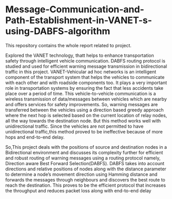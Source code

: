 # Message-Communication-and-Path-Establishment-in-VANET-s-using-DABFS-algorithm
This repository contains the whole report related to project.


Explored the VANET technology, thatt helps to enhance transportation safety through intelligent vehicle communication. DABFS routing protocol is studied and used for efficient warning message transmission in bidirectional traffic in this project.
VANET-Vehicular ad hoc networks is an intelligent component of the transport system that helps the vehicles to communicate with each other and with roadside components too. 
It plays a very important role in transportation systems by ensuring the fact that less accidents take place over a period of time. 
This vehicle-to-vehicle communication is a wireless transmission of data/messages between vehicles which are nearby and offers services for safety improvements.
So, warning messages are transferred between the vehicles using a direction based greedy approach where the next hop is selected based on the current location of relay nodes, all the way towards the destination node.
But this method works well with unidirectional traffic.
Since the vehicles are not permitted to have unidirectional traffic,this method proved to be ineffective because of more hops and end-to-end delay.

So,This project deals with the positions of source and destination nodes in a Bidirectional environment and discusses its complexity further for efficient and robust routing of warning messages using a routing protocol namely, Direction aware Best Forward Selection(DABFS).
DABFS takes into account directions and relative positions of nodes along with the distance parameter to determine a node’s movement direction using Hamming distance and forwards the messages through neighbours and discovers the best route to reach the destination. 
This proves to be the efficient protocol that increases the throughput and reduces packet loss along with end-to-end delay

